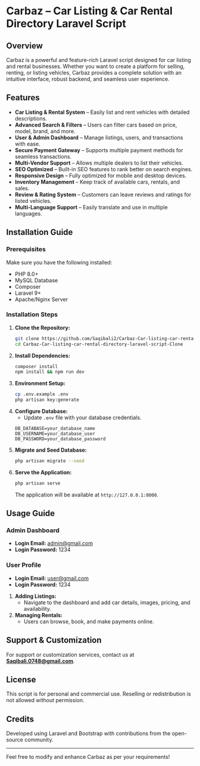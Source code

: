 # Carbaz – Car Listing & Car Rental Directory Laravel Script

## Overview
Carbaz is a powerful and feature-rich Laravel script designed for car listing and rental businesses. Whether you want to create a platform for selling, renting, or listing vehicles, Carbaz provides a complete solution with an intuitive interface, robust backend, and seamless user experience.

## Features
- **Car Listing & Rental System** – Easily list and rent vehicles with detailed descriptions.
- **Advanced Search & Filters** – Users can filter cars based on price, model, brand, and more.
- **User & Admin Dashboard** – Manage listings, users, and transactions with ease.
- **Secure Payment Gateway** – Supports multiple payment methods for seamless transactions.
- **Multi-Vendor Support** – Allows multiple dealers to list their vehicles.
- **SEO Optimized** – Built-in SEO features to rank better on search engines.
- **Responsive Design** – Fully optimized for mobile and desktop devices.
- **Inventory Management** – Keep track of available cars, rentals, and sales.
- **Review & Rating System** – Customers can leave reviews and ratings for listed vehicles.
- **Multi-Language Support** – Easily translate and use in multiple languages.

## Installation Guide
### Prerequisites
Make sure you have the following installed:
- PHP 8.0+
- MySQL Database
- Composer
- Laravel 9+
- Apache/Nginx Server

### Installation Steps
1. **Clone the Repository:**
   ```sh
   git clone https://github.com/Saqibali2/Carbaz-Car-listing-car-rental-directory-laravel-script-Clone.git
   cd Carbaz-Car-listing-car-rental-directory-laravel-script-Clone
   ```
2. **Install Dependencies:**
   ```sh
   composer install
   npm install && npm run dev
   ```
3. **Environment Setup:**
   ```sh
   cp .env.example .env
   php artisan key:generate
   ```
4. **Configure Database:**
   - Update `.env` file with your database credentials.
   ```env
   DB_DATABASE=your_database_name
   DB_USERNAME=your_database_user
   DB_PASSWORD=your_database_password
   ```
5. **Migrate and Seed Database:**
   ```sh
   php artisan migrate --seed
   ```
6. **Serve the Application:**
   ```sh
   php artisan serve
   ```
   The application will be available at `http://127.0.0.1:8000`.

## Usage Guide
### Admin Dashboard
- **Login Email:** admin@gmail.com
- **Login Password:** 1234

### User Profile
- **Login Email:** user@gmail.com
- **Login Password:** 1234

1. **Adding Listings:**
   - Navigate to the dashboard and add car details, images, pricing, and availability.
2. **Managing Rentals:**
   - Users can browse, book, and make payments online.

## Support & Customization
For support or customization services, contact us at **Saqibali.0748@gmail.com**.

## License
This script is for personal and commercial use. Reselling or redistribution is not allowed without permission.

## Credits
Developed using Laravel and Bootstrap with contributions from the open-source community.

---
Feel free to modify and enhance Carbaz as per your requirements!

